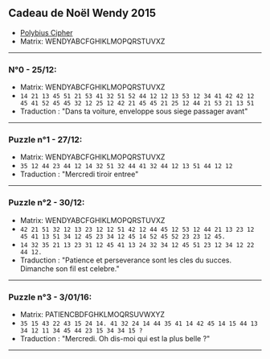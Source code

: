 ## Cadeau de Noël Wendy 2015

- [Polybius Cipher](http://www.cryptool-online.org/index.php?option=com_cto&view=tool&Itemid=81&lang=en)
- Matrix: WENDYABCFGHIKLMOPQRSTUVXZ

---

### N°0 - 25/12:

- Matrix: WENDYABCFGHIKLMOPQRSTUVXZ
- `14 21 13 45 51 21 53 41 32 51 52 44 12 12 13 53 12 34 41 42 42 12 45 41 52 45 45 32 12 25 12 42 21 45 45 21 25 12 44 21 53 21 13 51`
- Traduction : "Dans ta voiture, enveloppe sous siege passager avant"

---

### Puzzle n°1 - 27/12:

- Matrix: WENDYABCFGHIKLMOPQRSTUVXZ
- `35 12 44 23 44 12 14 32 51 32 44 41 32 44 12 13 51 44 12 12`
- Traduction : "Mercredi tiroir entree"

---

### Puzzle n°2 - 30/12:

- Matrix: WENDYABCFGHIKLMOPQRSTUVXZ
- `42 21 51 32 12 13 23 12 12 51 42 12 44 45 12 53 12 44 21 13 23 12 45 41 13 51 34 12 45 23 34 12 45 14 52 45 52 23 23 12 45.`
- `14 32 35 21 13 23 31 12 45 41 13 24 32 34 12 45 51 23 12 34 12 22 44 12.`
- Traduction : "Patience et perseverance sont les cles du succes. Dimanche son fil est celebre."

---

### Puzzle n°3 - 3/01/16:

- Matrix: PATIENCBDFGHKLMOQRSUVWXYZ
- `35 15 43 22 43 15 24 14. 41 32 24 14 44 35 41 14 42 45 14 15 44 13 34 12 11 34 45 44 23 15 34 34 15 ?`
- Traduction : "Mercredi. Oh dis-moi qui est la plus belle ?"

---